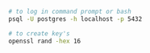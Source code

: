 ```bash
# to log in command prompt or bash
psql -U postgres -h localhost -p 5432
```

```bash
# to create key's
openssl rand -hex 16

```